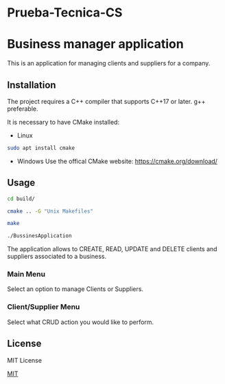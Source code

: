# Prueba-Tecnica-CS

# Business manager application 

This is an application for managing clients and suppliers for a company.

## Installation

The project requires a C++ compiler that supports C++17 or later. 
g++ preferable.

It is necessary to have CMake installed:
* Linux
```bash
sudo apt install cmake
```

* Windows
Use the offical CMake website: https://cmake.org/download/

## Usage
```bash
cd build/
```
```bash
cmake .. -G "Unix Makefiles"
```
```bash
make
```

```bash
./BussinesApplication
```


The application allows to CREATE, READ, UPDATE and DELETE clients and suppliers associated to a business.

### Main Menu
Select an option to manage Clients or Suppliers.

### Client/Supplier Menu
Select what CRUD action you would like to perform.

## License

MIT License

[MIT](https://choosealicense.com/licenses/mit/)
